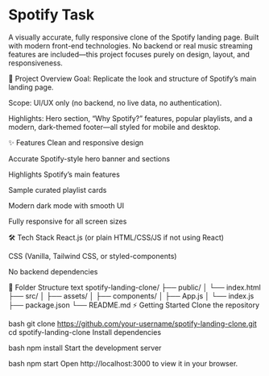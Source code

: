 # Spotify Task

A visually accurate, fully responsive clone of the Spotify landing page. Built with modern front-end technologies. No backend or real music streaming features are included—this project focuses purely on design, layout, and responsiveness.

🚀 Project Overview
Goal: Replicate the look and structure of Spotify’s main landing page.

Scope: UI/UX only (no backend, no live data, no authentication).

Highlights: Hero section, “Why Spotify?” features, popular playlists, and a modern, dark-themed footer—all styled for mobile and desktop.

✨ Features
Clean and responsive design

Accurate Spotify-style hero banner and sections

Highlights Spotify’s main features

Sample curated playlist cards

Modern dark mode with smooth UI

Fully responsive for all screen sizes

🛠️ Tech Stack
React.js (or plain HTML/CSS/JS if not using React)

CSS (Vanilla, Tailwind CSS, or styled-components)

No backend dependencies

📁 Folder Structure
text
spotify-landing-clone/
├── public/
│   └── index.html
├── src/
│   ├── assets/
│   ├── components/
│   ├── App.js
│   └── index.js
├── package.json
└── README.md
⚡ Getting Started
Clone the repository

bash
git clone https://github.com/your-username/spotify-landing-clone.git
cd spotify-landing-clone
Install dependencies

bash
npm install
Start the development server

bash
npm start
Open http://localhost:3000 to view it in your browser.
